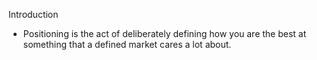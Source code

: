 Introduction

* Positioning is the act of deliberately defining how you are the best at something that a defined market cares a lot about.
